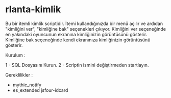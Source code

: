 # rlanta-kimlik

Bu bir itemli kimlik scriptidir. İtemi kullandığınızda bir menü
açılır ve ardıdan "kimliğini ver", "kimliğine bak" seçenekleri çıkıyor.
Kimliğini ver seçeneğinde en yakındaki oyuncunun ekranına kimliğinizin görüntüsünü gösterir.
Kimliğine bak seçeneğinde kendi ekranınıza kimliğinizin görüntüsünü gösterir.

Kurulum :

1 - SQL Dosyasını Kurun.
2 - Scriptin ismini değiştirmeden startlayın.

Gereklilikler : 

- mythic_notify
- es_extended jsfour-idcard
